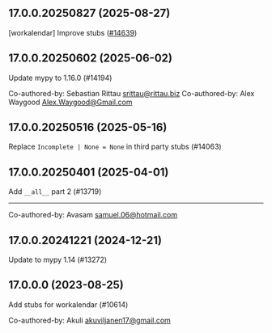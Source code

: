 ## 17.0.0.20250827 (2025-08-27)

[workalendar] Improve stubs ([#14639](https://github.com/python/typeshed/pull/14639))

## 17.0.0.20250602 (2025-06-02)

Update mypy to 1.16.0 (#14194)

Co-authored-by: Sebastian Rittau <srittau@rittau.biz>
Co-authored-by: Alex Waygood <Alex.Waygood@Gmail.com>

## 17.0.0.20250516 (2025-05-16)

Replace `Incomplete | None = None` in third party stubs (#14063)

## 17.0.0.20250401 (2025-04-01)

Add `__all__` part 2 (#13719)

---------

Co-authored-by: Avasam <samuel.06@hotmail.com>

## 17.0.0.20241221 (2024-12-21)

Update to mypy 1.14 (#13272)

## 17.0.0.0 (2023-08-25)

Add stubs for workalendar (#10614)

Co-authored-by: Akuli <akuviljanen17@gmail.com>

